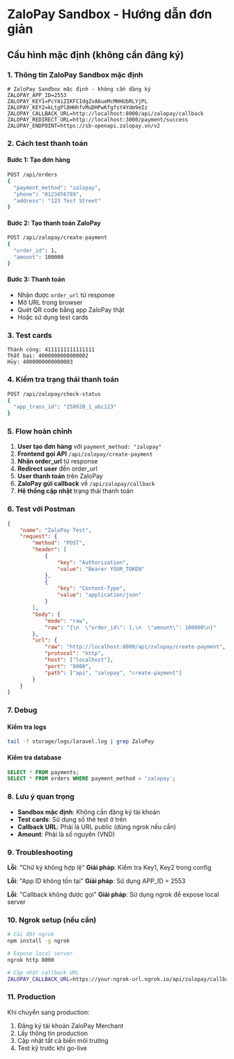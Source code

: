 # ZaloPay Sandbox - Hướng dẫn đơn giản

## Cấu hình mặc định (không cần đăng ký)

### 1. Thông tin ZaloPay Sandbox mặc định

```env
# ZaloPay Sandbox mặc định - không cần đăng ký
ZALOPAY_APP_ID=2553
ZALOPAY_KEY1=PcY4iZIKFCIdgZvA6ueMcMHHUbRLYjPL
ZALOPAY_KEY2=kLtgPl8HHhfvMuDHPwKfgfsY4Ydm9eIz
ZALOPAY_CALLBACK_URL=http://localhost:8000/api/zalopay/callback
ZALOPAY_REDIRECT_URL=http://localhost:3000/payment/success
ZALOPAY_ENDPOINT=https://sb-openapi.zalopay.vn/v2
```

### 2. Cách test thanh toán

#### Bước 1: Tạo đơn hàng

```bash
POST /api/orders
{
  "payment_method": "zalopay",
  "phone": "0123456789",
  "address": "123 Test Street"
}
```

#### Bước 2: Tạo thanh toán ZaloPay

```bash
POST /api/zalopay/create-payment
{
  "order_id": 1,
  "amount": 100000
}
```

#### Bước 3: Thanh toán

-   Nhận được `order_url` từ response
-   Mở URL trong browser
-   Quét QR code bằng app ZaloPay thật
-   Hoặc sử dụng test cards

### 3. Test cards

```
Thành công: 4111111111111111
Thất bại: 4000000000000002
Hủy: 4000000000000003
```

### 4. Kiểm tra trạng thái thanh toán

```bash
POST /api/zalopay/check-status
{
  "app_trans_id": "250920_1_abc123"
}
```

### 5. Flow hoàn chỉnh

1. **User tạo đơn hàng** với `payment_method: "zalopay"`
2. **Frontend gọi API** `/api/zalopay/create-payment`
3. **Nhận order_url** từ response
4. **Redirect user** đến order_url
5. **User thanh toán** trên ZaloPay
6. **ZaloPay gửi callback** về `/api/zalopay/callback`
7. **Hệ thống cập nhật** trạng thái thanh toán

### 6. Test với Postman

```json
{
    "name": "ZaloPay Test",
    "request": {
        "method": "POST",
        "header": [
            {
                "key": "Authorization",
                "value": "Bearer YOUR_TOKEN"
            },
            {
                "key": "Content-Type",
                "value": "application/json"
            }
        ],
        "body": {
            "mode": "raw",
            "raw": "{\n  \"order_id\": 1,\n  \"amount\": 100000\n}"
        },
        "url": {
            "raw": "http://localhost:8000/api/zalopay/create-payment",
            "protocol": "http",
            "host": ["localhost"],
            "port": "8000",
            "path": ["api", "zalopay", "create-payment"]
        }
    }
}
```

### 7. Debug

#### Kiểm tra logs

```bash
tail -f storage/logs/laravel.log | grep ZaloPay
```

#### Kiểm tra database

```sql
SELECT * FROM payments;
SELECT * FROM orders WHERE payment_method = 'zalopay';
```

### 8. Lưu ý quan trọng

-   **Sandbox mặc định**: Không cần đăng ký tài khoản
-   **Test cards**: Sử dụng số thẻ test ở trên
-   **Callback URL**: Phải là URL public (dùng ngrok nếu cần)
-   **Amount**: Phải là số nguyên (VND)

### 9. Troubleshooting

**Lỗi**: "Chữ ký không hợp lệ"
**Giải pháp**: Kiểm tra Key1, Key2 trong config

**Lỗi**: "App ID không tồn tại"
**Giải pháp**: Sử dụng APP_ID = 2553

**Lỗi**: "Callback không được gọi"
**Giải pháp**: Sử dụng ngrok để expose local server

### 10. Ngrok setup (nếu cần)

```bash
# Cài đặt ngrok
npm install -g ngrok

# Expose local server
ngrok http 8000

# Cập nhật callback URL
ZALOPAY_CALLBACK_URL=https://your-ngrok-url.ngrok.io/api/zalopay/callback
```

### 11. Production

Khi chuyển sang production:

1. Đăng ký tài khoản ZaloPay Merchant
2. Lấy thông tin production
3. Cập nhật tất cả biến môi trường
4. Test kỹ trước khi go-live
